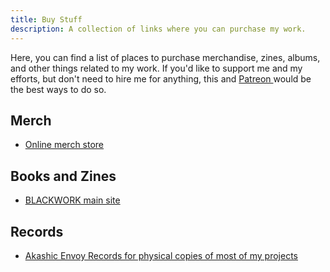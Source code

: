 ```yaml
---
title: Buy Stuff
description: A collection of links where you can purchase my work.
---
```


Here, you can find a list of places to purchase merchandise, zines, albums, and other things related to my work. If you'd like to support me and my efforts, but don't need to hire me for anything, this and <a href="https://www.patreon.com/sarahallenreed"> Patreon </a> would be the best ways to do so.

## Merch
   * <a href="https://shop.spreadshirt.com/sarahallenreed/">Online merch store</a>

## Books and Zines
   * <a href="https://www.blackwork.org"> BLACKWORK main site </a>

## Records
   * <a href="https://akashicenvoyrecords.limitedrun.com/"> Akashic Envoy Records for physical copies of most of my projects</a>

